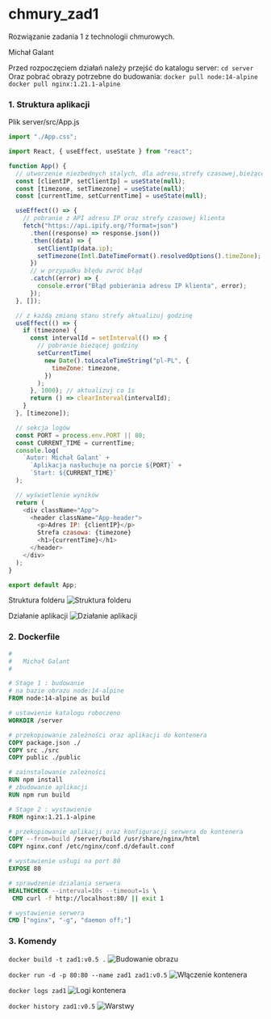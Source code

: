 # chmury_zad1

Rozwiązanie zadania 1 z technologii chmurowych.

Michał Galant

Przed rozpoczęciem działań należy przejść do katalogu server:
`cd server`
Oraz pobrać obrazy potrzebne do budowania:
`docker pull node:14-alpine`
`docker pull nginx:1.21.1-alpine`

<h3>1. Struktura aplikacji</h3>

Plik server/src/App.js

```javascript
import "./App.css";

import React, { useEffect, useState } from "react";

function App() {
  // utworzenie niezbednych stalych, dla adresu,strefy czasowej,bieżącej godziny
  const [clientIP, setClientIp] = useState(null);
  const [timezone, setTimezone] = useState(null);
  const [currentTime, setCurrentTime] = useState(null);

  useEffect(() => {
    // pobranie z API adresu IP oraz strefy czasowej klienta
    fetch("https://api.ipify.org/?format=json")
      .then((response) => response.json())
      .then((data) => {
        setClientIp(data.ip);
        setTimezone(Intl.DateTimeFormat().resolvedOptions().timeZone);
      })
      // w przypadku błędu zwróć błąd
      .catch((error) => {
        console.error("Błąd pobierania adresu IP klienta", error);
      });
  }, []);

  // z kaźdą zmianą stanu strefy aktualizuj godzinę
  useEffect(() => {
    if (timezone) {
      const intervalId = setInterval(() => {
        // pobranie bieżącej godziny
        setCurrentTime(
          new Date().toLocaleTimeString("pl-PL", {
            timeZone: timezone,
          })
        );
      }, 1000); // aktualizuj co 1s
      return () => clearInterval(intervalId);
    }
  }, [timezone]);

  // sekcja logów
  const PORT = process.env.PORT || 80;
  const CURRENT_TIME = currentTime;
  console.log(
    `Autor: Michał Galant` +
      `Aplikacja nasłuchuje na porcie ${PORT}` +
      `Start: ${CURRENT_TIME}`
  );

  // wyświetlenie wyników
  return (
    <div className="App">
      <header className="App-header">
        <p>Adres IP: {clientIP}</p>
        Strefa czasowa: {timezone}
        <h1>{currentTime}</h1>
      </header>
    </div>
  );
}

export default App;
```

Struktura folderu
![Struktura folderu](images/struktura.png)

Działanie aplikacji
![Działanie aplikacji](images/app.png)

<h3>2. Dockerfile</h3>

```dockerfile
#
#   Michał Galant
#

# Stage 1 : budowanie
# na bazie obrazu node:14-alpine
FROM node:14-alpine as build

# ustawienie katalogu roboczeno
WORKDIR /server

# przekopiowanie zależności oraz aplikacji do kontenera
COPY package.json ./
COPY src ./src
COPY public ./public

# zainstalowanie zależności
RUN npm install
# zbudowanie aplikacji
RUN npm run build

# Stage 2 : wystawienie
FROM nginx:1.21.1-alpine

# przekopiowanie aplikacji oraz konfiguracji serwera do kontenera
COPY --from=build /server/build /usr/share/nginx/html
COPY nginx.conf /etc/nginx/conf.d/default.conf

# wystawienie usługi na port 80
EXPOSE 80

# sprawdzenie dzialania serwera
HEALTHCHECK --interval=10s --timeout=1s \
 CMD curl -f http://localhost:80/ || exit 1

# wystawienie serwera
CMD ["nginx", "-g", "daemon off;"]
```

<h3>3. Komendy</h3>

`docker build -t zad1:v0.5 .`
![Budowanie obrazu](images/budowanie_obrazu.png)

`docker run -d -p 80:80 --name zad1 zad1:v0.5`
![Włączenie kontenera](images/kontener.png)

`docker logs zad1`
![Logi kontenera](images/logs.png)

`docker history zad1:v0.5`
![Warstwy](images/warstwy.png)
